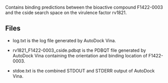 Contains binding predictions between the bioactive compound F1422-0003 and the cside search space on the virulence factor rv1821.

## Files

- log.txt is the log file generated by AutoDock Vina.

- rv1821_F1422-0003_cside.pdbqt is the PDBQT file generated by AutoDock Vina containing the orientation and binding location of F1422-0003.

- stdoe.txt is the combined STDOUT and STDERR output of AutoDock Vina.

